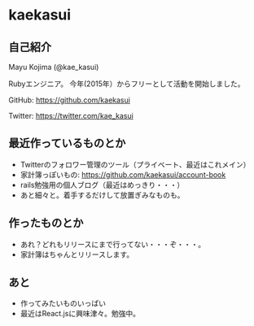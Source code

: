# kaekasui

## 自己紹介
Mayu Kojima (@kae_kasui)

Rubyエンジニア。
今年(2015年）からフリーとして活動を開始しました。

GitHub: https://github.com/kaekasui

Twitter: https://twitter.com/kae_kasui

## 最近作っているものとか

- Twitterのフォロワー管理のツール（プライベート、最近はこれメイン）
- 家計簿っぽいもの: https://github.com/kaekasui/account-book
- rails勉強用の個人ブログ（最近はめっきり・・・）
- あと細々と。着手するだけして放置ぎみなものも。

## 作ったものとか

- あれ？どれもリリースにまで行ってない・・・ぞ・・・。
- 家計簿はちゃんとリリースします。

## あと

- 作ってみたいものいっぱい
- 最近はReact.jsに興味津々。勉強中。
